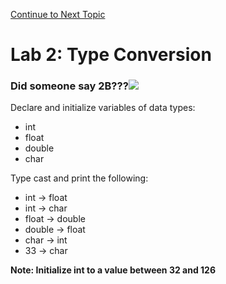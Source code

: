 <a href="https://github.com/CyberTrainingUSAF/05-C-Programming/blob/master/03_Arrays_strings/README.md" rel="Continue to Next Topic"> Continue to Next Topic </a>

# Lab 2: Type Conversion

### Did someone say 2B???![](/assets/bug.png)

Declare and initialize variables of data types:

* int
* float
* double
* char

Type cast and print the following:

* int -&gt; float
* int -&gt; char
* float -&gt; double
* double -&gt; float
* char -&gt; int
* 33 -&gt; char

**Note: Initialize int to a value between 32 and 126**

